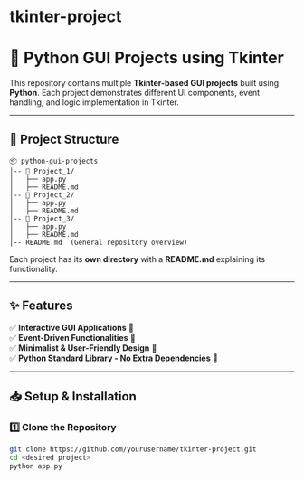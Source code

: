 # tkinter-project

# 📜 Python GUI Projects using Tkinter  

This repository contains multiple **Tkinter-based GUI projects** built using **Python**. Each project demonstrates different UI components, event handling, and logic implementation in Tkinter.  

---

## 📂 Project Structure  
```
📦 python-gui-projects  
│-- 📂 Project_1/  
│   ├── app.py  
│   ├── README.md  
│-- 📂 Project_2/  
│   ├── app.py  
│   ├── README.md  
│-- 📂 Project_3/  
│   ├── app.py  
│   ├── README.md  
│-- README.md  (General repository overview)  
```

Each project has its **own directory** with a **README.md** explaining its functionality.

---

## ✨ Features  
✅ **Interactive GUI Applications** 🎨  
✅ **Event-Driven Functionalities** 🔄  
✅ **Minimalist & User-Friendly Design** 🚀  
✅ **Python Standard Library - No Extra Dependencies** 🐍  

---

## 📥 Setup & Installation  

### 1️⃣ Clone the Repository  
```bash
git clone https://github.com/yourusername/tkinter-project.git
cd <desired project>
python app.py 
```

